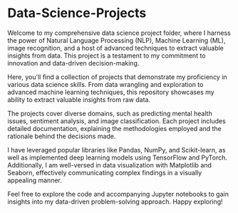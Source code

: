 # Data-Science-Projects
Welcome to my comprehensive data science project folder, where I harness the power of Natural Language Processing (NLP), Machine Learning (ML), image recognition, and a host of advanced techniques to extract valuable insights from data. This project is a testament to my commitment to innovation and data-driven decision-making.

Here, you'll find a collection of projects that demonstrate my proficiency in various data science skills.
From data wrangling and exploration to advanced machine learning techniques, this repository showcases my ability to extract valuable insights from raw data.

The projects cover diverse domains, such as predicting mental health issues, sentiment analysis, and image classification.
Each project includes detailed documentation, explaining the methodologies employed and the rationale behind the decisions made.

I have leveraged popular libraries like Pandas, NumPy, and Scikit-learn, as well as implemented deep learning models using TensorFlow and PyTorch.
Additionally, I am well-versed in data visualization with Matplotlib and Seaborn, effectively communicating complex findings in a visually appealing manner.

Feel free to explore the code and accompanying Jupyter notebooks to gain insights into my data-driven problem-solving approach. Happy exploring!
